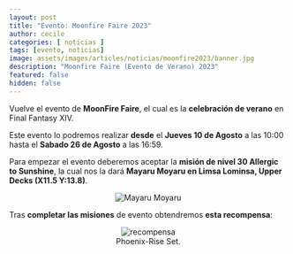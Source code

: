 ```yaml
---
layout: post
title: "Evento: Moonfire Faire 2023"
author: cecile
categories: [ noticias ]
tags: [evento, noticias]
image: assets/images/articles/noticias/moonfire2023/banner.jpg
description: "Moonfire Faire (Evento de Verano) 2023"
featured: false
hidden: false
---
```


Vuelve el evento de **MoonFire Faire**, el cual es la **celebración de verano** en Final Fantasy XIV.

Este evento lo podremos realizar **desde** el **Jueves 10 de Agosto** a las 10:00 hasta el **Sabado 26 de Agosto** a las 16:59.

Para empezar el evento deberemos aceptar la **misión de nivel 30 Allergic to Sunshine**, la cual nos la dará **Mayaru Moyaru en Limsa Lominsa, Upper Decks (X11.5 Y:13.8)**.

<p align="center"><img src="{{ site.baseurl }}/assets/images/articles/noticias/moonfire2023/quest.jpg" alt="Mayaru Moyaru"/></p>

Tras **completar las misiones** de evento obtendremos **esta recompensa**:

<p align="center">
    <img src="{{ site.baseurl }}/assets/images/articles/noticias/moonfire2023/recompensa.jpg" alt="recompensa"/>
    <br/>
    Phoenix-Rise Set.
</p>
